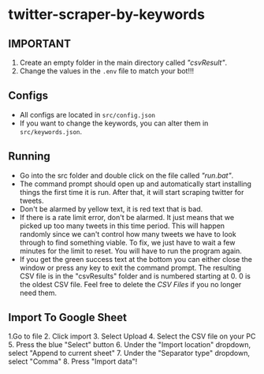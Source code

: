 # twitter-scraper-by-keywords

## **IMPORTANT**
1. Create an empty folder in the main directory called *"csvResult"*.
2. Change the values in the `.env` file to match your bot!!!

## Configs
- All configs are located in `src/config.json`  
- If you want to change the keywords, you can alter them in `src/keywords.json`.

## Running
- Go into the src folder and double click on the file called *"run.bat"*.
- The command prompt should open up and automatically start installing things the first time it is run. After that, it will start scraping twitter for tweets.
- Don't be alarmed by yellow text, it is red text that is bad.
- If there is a rate limit error, don't be alarmed. It just means that we picked up too many tweets in this time period. This will happen randomly since we can't control how many tweets we have to look through to find something viable. To fix, we just have to wait a few minutes for the limit to reset. You will have to run the program again.
- If you get the green success text at the bottom you can either close the window or press any key to exit the command prompt. The resulting CSV file is in the "csvResults" folder and is numbered starting at 0. 0 is the oldest CSV file. Feel free to delete the *CSV Files* if you no longer need them.

## Import To Google Sheet
1.Go to file
2. Click import
3. Select Upload
4. Select the CSV file on your PC
5. Press the blue "Select" button
6. Under the "Import location" dropdown, select "Append to current sheet"
7. Under the "Separator type" dropdown, select "Comma"
8. Press "Import data"!